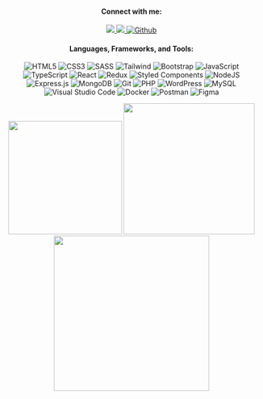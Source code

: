 [//]: <> (# Hi there)

<h4 align="center">Connect with me:</h3>
<p align="center">
  <a href="https://www.linkedin.com/in/paulzxc/" target="_blank">
    <img src="https://img.shields.io/badge/linkedin-0A66C2?style=for-the-badge&logo=linkedin" />
  </a>
  <a href="mailto:paul.dehonor@gmail.com" target="_blank">
    <img src="https://img.shields.io/badge/gmail-EA4335?style=for-the-badge&logo=gmail&logoColor=FFFFFF" />
  </a>
  <a href="https://github.com/pdzxc" target="_blank">
    <img src="https://img.shields.io/badge/github-181717?style=for-the-badge&logo=github&logoColor=FFFFFF" alt="Github" />
  </a>
</p>

<h4 align="center">Languages, Frameworks, and Tools:</h4>
<p align="center">
  <img src="https://img.shields.io/badge/html5-E34F26?style=for-the-badge&logo=html5&logoColor=FFFFFF" alt="HTML5" />
  <img src="https://img.shields.io/badge/css3-1572B6?style=for-the-badge&logo=css3&logoColor=FFFFFF" alt="CSS3" />
  <img src="https://img.shields.io/badge/sass-CC6699?style=for-the-badge&logo=SASS&logoColor=FFFFFF" alt="SASS" />
  <img src="https://img.shields.io/badge/tailwind-38bdf8?style=for-the-badge&logo=tailwind-css&logoColor=FFFFFF" alt="Tailwind" />
  <img src="https://img.shields.io/badge/bootstrap-7952B3?style=for-the-badge&logo=bootstrap&logoColor=FFFFFF" alt="Bootstrap" />
  <img src="https://img.shields.io/badge/javascript-323330?style=for-the-badge&logo=javascript&logoColor=F7DF1E" alt="JavaScript" />
  <img src="https://img.shields.io/badge/typescript-007ACC?style=for-the-badge&logo=typescript&logoColor=FFFFFF" alt="TypeScript" />
  <img src="https://img.shields.io/badge/react-202329?style=for-the-badge&logo=react&logoColor=61DAFB" alt="React" />
  <img src="https://img.shields.io/badge/redux-764ABC?style=for-the-badge&logo=redux&logoColor=FFFFFF" alt="Redux" />
  <img src="https://img.shields.io/badge/styled%20components-DB7093?style=for-the-badge&logo=styled-components&logoColor=FFFFFF" alt="Styled Components" />
<!--   <img src="https://img.shields.io/badge/angular-DD0031?style=for-the-badge&logo=angular&logoColor=FFFFFF" alt="Angular" /> -->
<!--   <img src="https://img.shields.io/badge/vue-4FC08D?style=for-the-badge&logo=vue.js&logoColor=FFFFFF" alt="Vue" /> -->
  <img src="https://img.shields.io/badge/node.js-026E00?style=for-the-badge&logo=node.js&logoColor=FFFFFF" alt="NodeJS" />
  <img src="https://img.shields.io/badge/express.js-404D59?style=for-the-badge&logo=express&logoColor=61DAFB" alt="Express.js" />
  <img src="https://img.shields.io/badge/mongodb-13AA52?style=for-the-badge&logo=mongodb&logoColor=FFFFFF" alt="MongoDB" />
  <img src="https://img.shields.io/badge/git-F44D27?style=for-the-badge&logo=git&logoColor=FFFFFF" alt="Git" />
  <img src="https://img.shields.io/badge/php-777BB4?style=for-the-badge&logo=php&logoColor=FFFFFF" alt="PHP" />
  <img src="https://img.shields.io/badge/wordPress-0073AA?style=for-the-badge&logo=WordPress&logoColor=FFFFFF" alt="WordPress" />
  <img src="https://img.shields.io/badge/mysql-4479A1?style=for-the-badge&logo=mysql&logoColor=FFFFFF" alt="MySQL" />
<!--   <img src="https://img.shields.io/badge/babel-323330?style=for-the-badge&logo=babel&logoColor=F9DC3E" alt="Babel" /> -->
<!--   <img src="https://img.shields.io/badge/eslint-4B32C3?style=for-the-badge&logo=eslint&logoColor=FFFFFF" alt="ESlint" /> -->
<!--   <img src="https://img.shields.io/badge/prettier-000000?style=for-the-badge&logo=prettier&logoColor=F7B93E" alt="Prettier" /> -->
  <img src="https://img.shields.io/badge/vs%20code-007ACC?style=for-the-badge&logo=visual-studio-code&logoColor=FFFFFF" alt="Visual Studio Code" />
  <img src="https://img.shields.io/badge/docker-2496ED?style=for-the-badge&logo=docker&logoColor=FFFFFF" alt="Docker" />
  <img src="https://img.shields.io/badge/postman-FF6C37?style=for-the-badge&logo=postman&logoColor=FFFFFF" alt="Postman" />
<!--   <img src="https://img.shields.io/badge/jira-0052CC?style=for-the-badge&logo=jira&logoColor=FFFFFF" alt="Jira" /> -->
<!--   <img src="https://img.shields.io/badge/confluence-172B4D?style=for-the-badge&logo=confluence&logoColor=FFFFFF" alt="Confluence" /> -->
<!--   <img src="https://img.shields.io/badge/heroku-430098?style=for-the-badge&logo=heroku&logoColor=FFFFFF" alt="Heroku" /> -->
<!--   <img src="https://img.shields.io/badge/vercel-000000?style=for-the-badge&logo=vercel&logoColor=FFFFFF" alt="Vercel" /> -->
<!--   <img src="https://img.shields.io/badge/netlify-00C7B7?style=for-the-badge&logo=netlify&logoColor=FFFFFF" alt="Netlify" /> -->
  <img src="https://img.shields.io/badge/figma-F24E1E?style=for-the-badge&logo=figma&logoColor=FFFFFF" alt="Figma" />
<!--   <img src="https://img.shields.io/badge/adobe%20photoshop-141518?style=for-the-badge&logo=adobe-photoshop&logoColor=31A8FF" alt="Adobe Photoshop" /> -->
<!--   <img src="https://img.shields.io/badge/adobe%20illustrator-141518?style=for-the-badge&logo=adobe-illustrator&logoColor=FF9A00" alt="Adobe Illustrator" /> -->
<!--   <img src="https://img.shields.io/badge/adobe%20premiere-141518?style=for-the-badge&logo=adobe-premiere-pro&logoColor=9999FF" alt="Adobe Premiere" /> -->
</p>
<div align="center">
  <img width="225" src="https://github-readme-stats-paulzxc.vercel.app/api/top-langs?theme=onedark&hide_border=true&layout=compact&username=pdzxc&langs_count=8&count_private=true&hide_title=true" />
  <img width="260" src="https://github-readme-streak-stats.herokuapp.com/?user=pdzxc&theme=onedark&hide_border=true&stroke=282c34" />
  <img width="308" src="https://github-readme-stats-paulzxc.vercel.app/api?username=pdzxc&count_private=true&hide_border=true&show_icons=true&theme=onedark&include_all_commits=true&langs_count=8&hide_title=true" />
</div>
